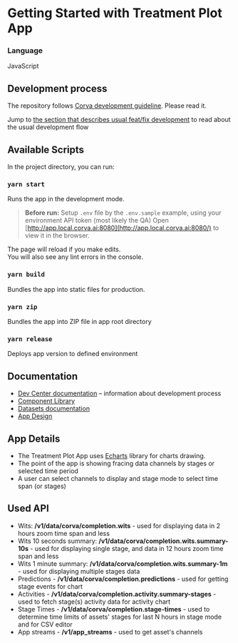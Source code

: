 # Getting Started with Treatment Plot App

### Language

JavaScript

## Development process

The repository follows [Corva development guideline](https://www.notion.so/corva/Dev-Center-apps-development-a3ad896324f64c53904e3c39703d81bc). Please read it.

Jump to [the section that describes usual feat/fix development](https://www.notion.so/corva/Dev-Center-apps-development-a3ad896324f64c53904e3c39703d81bc#0d3ca6a7b26c4c55a6afcb82cb22a613) to read about the usual development flow

## Available Scripts

In the project directory, you can run:

### `yarn start`

Runs the app in the development mode.

> **Before run:** Setup `.env` file by the `.env.sample` example, using your environment API token (most likely the QA)
Open [http://app.local.corva.ai:8080](http://app.local.corva.ai:8080/) to view it in the browser.

The page will reload if you make edits.\
You will also see any lint errors in the console.

### `yarn build`

Bundles the app into static files for production.

### `yarn zip`

Bundles the app into ZIP file in app root directory

### `yarn release`

Deploys app version to defined environment

## Documentation

- [Dev Center documentation](https://dc-docs.corva.ai/) – information about development process
- [Component Library](https://dc-docs.corva.ai/docs/Frontend/Data%20visualization/Components%20library)
- [Datasets documentation](https://dc-docs.corva.ai/docs/Datasets/Link%20App%20to%20Dataset)
- [App Design](https://www.figma.com/file/XtOZKZvms4Ws1B9Fh6jRMx/Treatment-Plot)

## App Details

- The Treatment Plot App uses [Echarts](https://echarts.apache.org/en/) library for charts drawing.
- The point of the app is showing fracing data channels by stages or selected time period
- A user can select channels to display and stage mode to select time span (or stages)

## Used API

- Wits: **/v1/data/corva/completion.wits** - used for displaying data in 2 hours zoom time span and less
- Wits 10 seconds summary: **/v1/data/corva/completion.wits.summary-10s** - used for displaying single stage, and data in 12 hours zoom time span and less
- Wits 1 minute summary: **/v1/data/corva/completion.wits.summary-1m** - used for displaying multiple stages data
- Predictions - **/v1/data/corva/completion.predictions** - used for getting stage events for chart
- Activities - **/v1/data/corva/completion.activity.summary-stages** - used to fetch stage(s) activity data for activity chart
- Stage Times - **/v1/data/corva/completion.stage-times** - used to determine time limits of assets' stages for last N hours in stage mode and for CSV editor
- App streams - **/v1/app_streams** - used to get asset's channels
